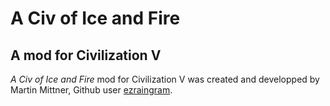 A Civ of Ice and Fire
=====================

A mod for Civilization V
------------------------

_A Civ of Ice and Fire_ mod for Civilization V was created and developped by Martin Mittner, Github user [ezraingram](http://github/ezraingram/).
